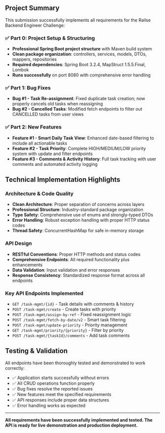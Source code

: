 

## Project Summary

This submission successfully implements all requirements for the Railse Backend Engineer Challenge:

### ✅ Part 0: Project Setup & Structuring
- **Professional Spring Boot project structure** with Maven build system
- **Clean package organization**: controllers, services, models, DTOs, mappers, repositories
- **Required dependencies**: Spring Boot 3.2.4, MapStruct 1.5.5.Final, Lombok
- **Runs successfully** on port 8080 with comprehensive error handling

### ✅ Part 1: Bug Fixes
- **Bug #1 - Task Re-assignment**: Fixed duplicate task creation; now properly cancels old tasks when reassigning
- **Bug #2 - Cancelled Tasks**: Modified fetch endpoints to filter out CANCELLED tasks from user views

### ✅ Part 2: New Features
- **Feature #1 - Smart Daily Task View**: Enhanced date-based filtering to include all actionable tasks
- **Feature #2 - Task Priority**: Complete HIGH/MEDIUM/LOW priority system with update and filter endpoints
- **Feature #3 - Comments & Activity History**: Full task tracking with user comments and automated activity logging

## Technical Implementation Highlights

### Architecture & Code Quality
- **Clean Architecture**: Proper separation of concerns across layers
- **Professional Structure**: Industry-standard package organization
- **Type Safety**: Comprehensive use of enums and strongly-typed DTOs
- **Error Handling**: Robust exception handling with proper HTTP status codes
- **Thread Safety**: ConcurrentHashMap for safe in-memory storage

### API Design
- **RESTful Conventions**: Proper HTTP methods and status codes
- **Comprehensive Endpoints**: All required functionality plus enhancements
- **Data Validation**: Input validation and error responses
- **Response Consistency**: Standardized response format across all endpoints

### Key API Endpoints Implemented
- `GET /task-mgmt/{id}` - Task details with comments & history
- `POST /task-mgmt/create` - Create tasks with priority
- `POST /task-mgmt/assign-by-ref` - Fixed reassignment logic
- `POST /task-mgmt/fetch-by-date/v2` - Smart task filtering
- `POST /task-mgmt/update-priority` - Priority management
- `GET /task-mgmt/priority/{priority}` - Filter by priority
- `POST /task-mgmt/{taskId}/comments` - Add task comments

## Testing & Validation

All endpoints have been thoroughly tested and demonstrated to work correctly:
- ✅ Application starts successfully without errors
- ✅ All CRUD operations function properly
- ✅ Bug fixes resolve the reported issues
- ✅ New features meet the specified requirements
- ✅ API responses include proper data structures
- ✅ Error handling works as expected

---

**All requirements have been successfully implemented and tested. The API is ready for live demonstration and production deployment.**
